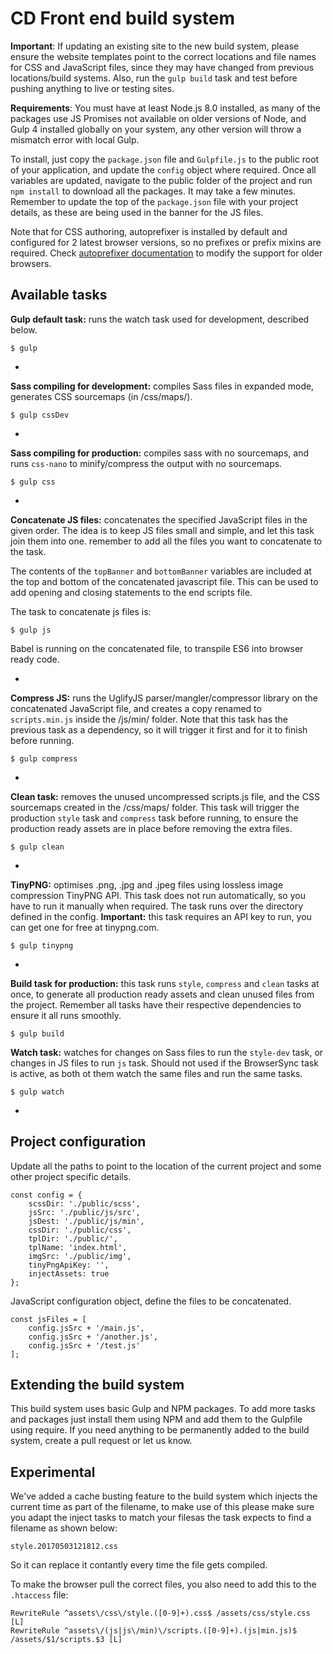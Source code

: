 # CD Front end build system
**Important**: If updating an existing site to the new build system, please ensure the website templates point to the correct locations and file names for CSS and JavaScript files, since they may have changed from previous locations/build systems. Also, run the `gulp build` task and test before pushing anything to live or testing sites.

**Requirements**: You must have at least Node.js 8.0 installed, as many of the packages use JS Promises not available on older versions of Node, and Gulp 4 installed globally on your system, any other version will throw a mismatch error with local Gulp.

To install, just copy the `package.json` file and `Gulpfile.js` to the public root of your application, and update the `config` object where required. Once all variables are updated, navigate to the public folder of the project and run `npm install` to download all the packages. It may take a few minutes. Remember to update the top of the `package.json` file with your project details, as these are being used in the banner for the JS files.

Note that for CSS authoring, autoprefixer is installed by default and configured for 2 latest browser versions, so no prefixes or prefix mixins are required. Check [autoprefixer documentation](https://github.com/postcss/autoprefixer) to modify the support for older browsers.

## Available tasks
**Gulp default task:** runs the watch task used for development, described below.
	
	$ gulp

-

**Sass compiling for development:** compiles Sass files in expanded mode, generates CSS sourcemaps (in /css/maps/).

	$ gulp cssDev

-

**Sass compiling for production:** compiles sass with no sourcemaps, and runs `css-nano` to minify/compress the output with no sourcemaps.

	$ gulp css

-

**Concatenate JS files:** concatenates the specified JavaScript files in the given order. The idea is to keep JS files small and simple, and let this task join them into one. remember to add all the files you want to concatenate to the task.

The contents of the `topBanner` and `bottomBanner` variables are included at the top and bottom of the concatenated javascript file. This can be used to add opening and closing statements to the end scripts file.

The task to concatenate js files is: 

	$ gulp js

Babel is running on the concatenated file, to transpile ES6 into browser ready code.

-

**Compress JS:** runs the UglifyJS parser/mangler/compressor library on the concatenated JavaScript file, and creates a copy renamed to `scripts.min.js` inside the /js/min/ folder. Note that this task has the previous task as a dependency, so it will trigger it first and for it to finish before running.

	$ gulp compress

-

**Clean task:** removes the unused uncompressed scripts.js file, and the CSS sourcemaps created in the /css/maps/ folder. This task will trigger the production `style` task and `compress` task before running, to ensure the production ready assets are in place before removing the extra files.

	$ gulp clean

-

**TinyPNG:** optimises .png, .jpg and .jpeg files using lossless image compression TinyPNG API. This task does not run automatically, so you have to run it manually when required. The task runs over the directory defined in the config. **Important:** this task requires an API key to run, you can get one for free at tinypng.com.

	$ gulp tinypng

-

**Build task for production:** this task runs `style`, `compress` and `clean` tasks at once, to generate all production ready assets and clean unused files from the project. Remember all tasks have their respective dependencies to ensure it all runs smoothly.

	$ gulp build

**Watch task:** watches for changes on Sass files to run the `style-dev` task, or changes in JS files to run `js` task. Should not used if the BrowserSync task is active, as both ot them watch the same files and run the same tasks.

	$ gulp watch

-
## Project configuration
Update all the paths to point to the location of the current project and some other project specific details.

	const config = {
	    scssDir: './public/scss',
	    jsSrc: './public/js/src',
	    jsDest: './public/js/min',
	    cssDir: './public/css',
	    tplDir: './public/',
	    tplName: 'index.html',
	    imgSrc: './public/img',
	    tinyPngApiKey: '',
	    injectAssets: true
	};

JavaScript configuration object, define the files to be concatenated.

	const jsFiles = [
	    config.jsSrc + '/main.js', 
	    config.jsSrc + '/another.js', 
	    config.jsSrc + '/test.js'
	];

## Extending the build system
This build system uses basic Gulp and NPM packages. To add more tasks and packages just install them using NPM and add them to the Gulpfile using require. If you need anything to be permanently added to the build system, create a pull request or let us know.

## Experimental
We've added a cache busting feature to the build system which injects the current time as part of the filename, to make use of this please make sure you adapt the inject tasks to match your filesas the task expects to find a filename as shown below:

	style.20170503121812.css

So it can replace it contantly every time the file gets compiled.

To make the browser pull the correct files, you also need to add this to the `.htaccess` file:

    RewriteRule ^assets\/css\/style.([0-9]+).css$ /assets/css/style.css [L]
    RewriteRule ^assets\/(js|js\/min)\/scripts.([0-9]+).(js|min.js)$ /assets/$1/scripts.$3 [L]
